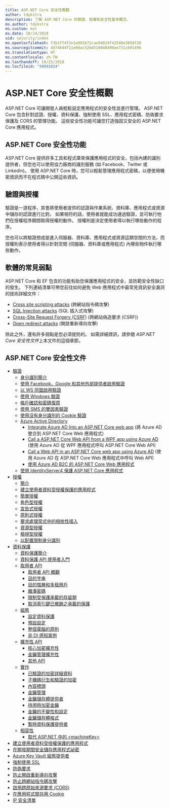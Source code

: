 ```yaml
---
title: ASP.NET Core 安全性概觀
author: tdykstra
description: 了解 ASP.NET Core 的驗證、授權和安全性基本概念。
ms.author: tdykstra
ms.custom: mvc
ms.date: 10/24/2018
uid: security/index
ms.openlocfilehash: f3b1f74f2e3a991b72cae94019f42548e3858f20
ms.sourcegitcommit: 4d74644f11e0dac52b4510048490ae731c691496
ms.translationtype: HT
ms.contentlocale: zh-TW
ms.lasthandoff: 10/25/2018
ms.locfileid: "50091024"
---
```

# <a name="overview-of-aspnet-core-security"></a>ASP.NET Core 安全性概觀

ASP.NET Core 可讓開發人員輕鬆設定應用程式的安全性並進行管理。 ASP.NET Core 包含針對認證、授權、資料保護、強制使用 SSL、應用程式密碼、防偽要求保護及 CORS 的管理功能。 這些安全性功能可讓您打造強固又安全的 ASP.NET Core 應用程式。

## <a name="aspnet-core-security-features"></a>ASP.NET Core 安全性功能

ASP.NET Core 提供許多工具和程式庫來保護應用程式的安全，包括內建的識別提供者，但您也可以使用協力廠商的識別服務 (如 Facebook、Twitter 或 LinkedIn)。 使用 ASP.NET Core 時，您可以輕鬆管理應用程式密碼，以便使用機密資訊而不在程式碼中公開這些資訊。

## <a name="authentication-vs-authorization"></a>驗證與授權

驗證是一道程序，其會將使用者提供的認證與作業系統、資料庫、應用程式或資源中儲存的認證進行比對。 如果相符的話，使用者就能成功通過驗證，並可執行他們在授權程序期間取得授權的動作。 授權則是決定使用者得以執行哪些動作的程序。

您也可以將驗證想成是進入伺服器、資料庫、應用程式或資源這類空間的方法，而授權則表示使用者得以針對空間 (伺服器、資料庫或應用程式) 內哪些物件執行哪些動作。

## <a name="common-vulnerabilities-in-software"></a>軟體的常見弱點

ASP.NET Core 和 EF 包含的功能有助您保護應用程式的安全，並防範安全性缺口的發生。 下列連結清單可帶您前往如何避免 Web 應用程式中最常見資訊安全漏洞的技術詳細文件：

* [Cross site scripting attacks](xref:security/cross-site-scripting) (跨網站指令碼攻擊)
* [SQL Injection attacks](/ef/core/querying/raw-sql) (SQL 插入式攻擊)
* [Cross-Site Request Forgery (CSRF)](xref:security/anti-request-forgery) (跨網站偽造要求 (CSRF))
* [Open redirect attacks](xref:security/preventing-open-redirects) (開啟重新導向攻擊)

除此之外，還有許多弱點是您必須提防的。 如需詳細資訊，請參閱 *ASP.NET Core 安全性文件*上本文件的這個章節。

## <a name="aspnet-core-security-documentation"></a>ASP.NET Core 安全性文件

* [驗證](xref:security/authentication/index)
  * [身分識別簡介](xref:security/authentication/identity)
  * [使用 Facebook、Google 和其他外部提供者啟用驗證](xref:security/authentication/social/index)
  * [以 WS 同盟啟用驗證](xref:security/authentication/ws-federation)
  * [使用 Windows 驗證](xref:security/authentication/windowsauth)
  * [帳戶確認和密碼復原](xref:security/authentication/accconfirm)
  * [使用 SMS 的雙因素驗證](xref:security/authentication/2fa)
  * [使用沒有身分識別的 Cookie 驗證](xref:security/authentication/cookie)
  * [Azure Active Directory](xref:security/authentication/azure-active-directory/index)
    * [Integrate Azure AD Into an ASP.NET Core web app](https://azure.microsoft.com/documentation/samples/active-directory-dotnet-webapp-openidconnect-aspnetcore/) (將 Azure AD 整合到 ASP.NET Core Web 應用程式)
    * [Call a ASP.NET Core Web API from a WPF app using Azure AD](https://azure.microsoft.com/documentation/samples/active-directory-dotnet-native-aspnetcore/) (使用 Azure AD 從 WPF 應用程式呼叫 ASP.NET Core Web API)
    * [Call a Web API in an ASP.NET Core web app using Azure AD](https://azure.microsoft.com/documentation/samples/active-directory-dotnet-webapp-webapi-openidconnect-aspnetcore/) (使用 Azure AD 在 ASP.NET Core Web 應用程式中呼叫 Web API)
    * [使用 Azure AD B2C 的 ASP.NET Core Web 應用程式](https://azure.microsoft.com/resources/samples/active-directory-b2c-dotnetcore-webapp/)
  * [使用 IdentityServer4 保護 ASP.NET Core 應用程式](https://identityserver4.readthedocs.io)
* [授權](xref:security/authorization/index)
  * [簡介](xref:security/authorization/introduction)
  * [建立使用者資料受授權保護的應用程式](xref:security/authorization/secure-data)
  * [簡單授權](xref:security/authorization/simple)
  * [角色型授權](xref:security/authorization/roles)
  * [宣告式授權](xref:security/authorization/claims)
  * [原則式授權](xref:security/authorization/policies)
  * [要求處理常式中的相依性插入](xref:security/authorization/dependencyinjection)
  * [資源型授權](xref:security/authorization/resourcebased)
  * [檢視型授權](xref:security/authorization/views)
  * [以配置限制身分識別](xref:security/authorization/limitingidentitybyscheme)
* [資料保護](xref:security/data-protection/index)
  * [資料保護簡介](xref:security/data-protection/introduction)
  * [資料保護 API 使用者入門](xref:security/data-protection/using-data-protection)
  * [取用者 API](xref:security/data-protection/consumer-apis/index)
    * [取用者 API 概觀](xref:security/data-protection/consumer-apis/overview)
    * [目的字串](xref:security/data-protection/consumer-apis/purpose-strings)
    * [目的階層和多租用戶](xref:security/data-protection/consumer-apis/purpose-strings-multitenancy)
    * [雜湊密碼](xref:security/data-protection/consumer-apis/password-hashing)
    * [限制受保護承載的存留期](xref:security/data-protection/consumer-apis/limited-lifetime-payloads)
    * [取消索引鍵已撤銷之承載的保護](xref:security/data-protection/consumer-apis/dangerous-unprotect)
  * [組態](xref:security/data-protection/configuration/index)
    * [設定資料保護](xref:security/data-protection/configuration/overview)
    * [預設設定](xref:security/data-protection/configuration/default-settings)
    * [整個電腦的原則](xref:security/data-protection/configuration/machine-wide-policy)
    * [非 DI 感知案例](xref:security/data-protection/configuration/non-di-scenarios)
  * [擴充性 API](xref:security/data-protection/extensibility/index)
    * [核心加密擴充性](xref:security/data-protection/extensibility/core-crypto)
    * [金鑰管理擴充性](xref:security/data-protection/extensibility/key-management)
    * [其他 API](xref:security/data-protection/extensibility/misc-apis)
  * [實作](xref:security/data-protection/implementation/index)
    * [已驗證的加密詳細資料](xref:security/data-protection/implementation/authenticated-encryption-details)
    * [子機碼衍生和驗證的加密](xref:security/data-protection/implementation/subkeyderivation)
    * [內容標頭](xref:security/data-protection/implementation/context-headers)
    * [金鑰管理](xref:security/data-protection/implementation/key-management)
    * [金鑰儲存體提供者](xref:security/data-protection/implementation/key-storage-providers)
    * [待用時加密金鑰](xref:security/data-protection/implementation/key-encryption-at-rest)
    * [金鑰的不變性和設定](xref:security/data-protection/implementation/key-immutability)
    * [金鑰儲存體格式](xref:security/data-protection/implementation/key-storage-format)
    * [暫時資料保護提供者](xref:security/data-protection/implementation/key-storage-ephemeral)
  * [相容性](xref:security/data-protection/compatibility/index)
    * [取代 ASP.NET 中的 \<machineKey>](xref:security/data-protection/compatibility/replacing-machinekey)
* [建立使用者資料受授權保護的應用程式](xref:security/authorization/secure-data)
* [在開發期間安全儲存應用程式祕密](xref:security/app-secrets)
* [Azure Key Vault 組態提供者](xref:security/key-vault-configuration)
* [強制使用 SSL](xref:security/enforcing-ssl)
* [防偽要求](xref:security/anti-request-forgery)
* [防止開啟重新導向攻擊](xref:security/preventing-open-redirects)
* [防止跨網站指令碼攻擊](xref:security/cross-site-scripting)
* [啟用跨原始來源要求 (CORS)](xref:security/cors)
* [在應用程式間共用 Cookie](xref:security/cookie-sharing)
* [IP 安全清單](xref:security/ip-safelist)
